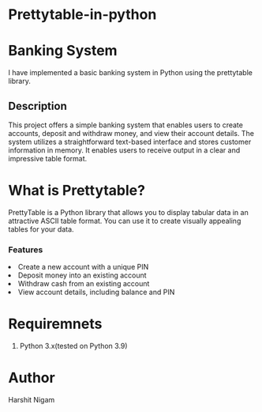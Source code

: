 # Prettytable-in-python
<h1>Banking System</h1>
I have implemented a basic banking system in Python using the prettytable library.
<h2>Description</h2>
This project offers a simple banking system that enables users to create accounts, deposit and withdraw money, and view their account details. The system utilizes a straightforward text-based interface and stores customer information in memory. It enables users to receive output in a clear and impressive table format.

<h1>What is Prettytable?</h1>
<p>PrettyTable is a Python library that allows you to display tabular data in an attractive ASCII table format. You can use it to create visually appealing tables for your data.</p>
<h3>Features</h3>
<li> Create a new account with a unique PIN</li>
<li> Deposit money into an existing account</li>
<li> Withdraw cash from an existing account</li>
<li>View account details, including balance and PIN</li>
</li>
</ol>

<h1>Requiremnets</h1>
<ol>
  <li>Python 3.x(tested on Python 3.9)</li>
</ol>
<h1>Author</h1>
Harshit Nigam

